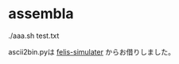 # assembla

./aaa.sh
test.txt

ascii2bin.pyは
[felis-simulater](https://github.com/ordovicia/felis-simulator)
からお借りしました。
